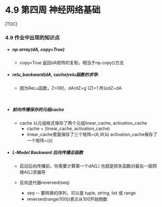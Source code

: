 # 4.9 第四周 神经网络基础

[TOC] 

### 4.9 作业中出现的知识点

* ##### np.array(dA, copy=True)
	* 	copy=True 返回dA矩阵的复制，相当于np.copy()方法


* ##### relu_backward(dA, cache)relu函数的求导:
	*   因为ReLu函数，Z>0时，dA/dZ=g`(Z)=1 所以dZ=dA
<br>

* ##### 前向传播保存的元组cache
	* cache 以元组格式保存了两个元组linear_cache, activation_cache
    	* cache = (linear_cache, activation_cache)
    	* linear_cache里面保存了三个矩阵=(A,W,b) activation_cache保存了一个矩阵=(z)

* ##### L-Model Backward 后向传播总函数
	* 启动后向传播前，你需要计算第一个dA[L] 也就是损失函数对最右一层网络A[L]求偏导

	* 反向迭代器reversed(seq)
		* seq -- 要转换的序列，可以是 tuple, string, list 或 range
		* reversed(range(100))表示从100开始倒数
